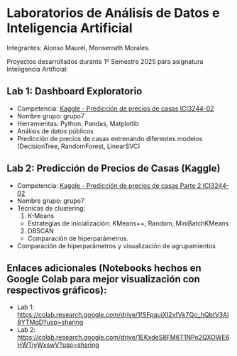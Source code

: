 # Laboratorios de Análisis de Datos e Inteligencia Artificial

Integrantes: Alonso Maurel, Monserrath Morales.

Proyectos desarrollados durante 1º Semestre 2025 para asignatura Inteligencia Artificial:

## Lab 1: Dashboard Exploratorio
- Competencia: [Kaggle - Predicción de precios de casas ICI3244-02](https://www.kaggle.com/competitions/prediccion-de-precios-de-casas-ici-3244-02)
- Nombre grupo: grupo7
- Herramientas: Python, Pandas, Matplotlib
- Análisis de datos públicos
- Predicción de precios de casas entrenando diferentes modelos (DecisionTree, RandomForest, LinearSVC)

## Lab 2: Predicción de Precios de Casas (Kaggle)
- Competencia: [Kaggle - Predicción de precios de casas Parte 2 ICI3244-02](https://www.kaggle.com/competitions/prediccion-de-precios-de-casas-parte-2-ici-3244-02)
- Nombre grupo: grupo7
- Técnicas de clustering:
    1. K-Means
    - Estrategias de inicialización: KMeans++, Random, MiniBatchKMeans
    2. DBSCAN
    - Comparación de hiperparámetros.
- Comparación de hiperparámetros y visualización de agrupamientos
  
## Enlaces adicionales (Notebooks hechos en Google Colab para mejor visualización con respectivos gráficos):
- Lab 1: https://colab.research.google.com/drive/1fSFpaujXI2xfVk7Qo_hQbtV3Al8YTMqD?usp=sharing
- Lab 2: https://colab.research.google.com/drive/1EKxdeS8FM6T1NPo2QXOWE6HWTiyWxswV?usp=sharing
